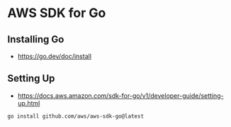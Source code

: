 # AWS SDK for Go

## Installing Go

- https://go.dev/doc/install

## Setting Up

- https://docs.aws.amazon.com/sdk-for-go/v1/developer-guide/setting-up.html

```
go install github.com/aws/aws-sdk-go@latest
```

